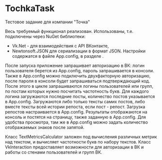 # TochkaTask
Тестовое задание для компании "Точка"

Весь требуемый функционал реализован.
Использованы, т.е. подключены через NuGet библиотеки: 
   - Vk.Net - для взаимодействия с API ВКонтакте,  
   - Newtonsoft.JSON для сериализации в формат JSON.
Настройки содержатся в файле App.config, в разделе <appSettings>.

После запуска приложение запрашивает авторизацию в ВК: логин пользователя берется из App.config, пароль запрашивается в консоли.
Также в App.config можно подключить двухфакторную авторизацию, после пароля в консоли будет запрашиваться подтверждающий код.
После этого в цикле запрашиваются логины пользователей или групп, по постам которых нужно посчитать частотность букв.
Для каждого логина загружаются последние посты, количество постов указывается в App.config.
Загружаются либо только тексты самих постов, либо вместе тексты всей истории репоста, если пост - репост. Загрузка репостов настраивается в App.config.
Результаты отображаются на консоль и постятся на страницу, также заданную в App.config.
Для удобства просмотра, там же в App.config можно задать количество отображаемых знаков после запятой.

Класс TextMetricsCalculator заложен под вычисления различных метрик над текстом, и вычисляет частотности букв по набору текстов.
Класс VkInteraction предоставляет возможности для авторизации в ВК и работы со стенами пользователей и групп ВК.
